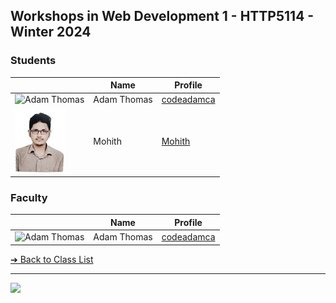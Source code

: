 <style>@import url("//readme.codeadam.ca/readme.css");</style>

## Workshops in Web Development 1 - HTTP5114 - Winter 2024

### Students

|                                       | Name        | Profile                                  |
| ------------------------------------- | ----------- | ---------------------------------------- |
| ![Adam Thomas](images/codeadamca.png) | Adam Thomas | [codeadamca](faculty/codeadamca)         |
| ![Mohith](images/mohithjegan.jpg)     | Mohith      | [Mohith](https://github.com/MohithJegan) |

### Faculty

|                                       | Name        | Profile                          |
| ------------------------------------- | ----------- | -------------------------------- |
| ![Adam Thomas](images/codeadamca.png) | Adam Thomas | [codeadamca](faculty/codeadamca) |

[&#10132; Back to Class List](/)

---

<a href="https://brickmmo.com">
<img src="https://brickmmo.com/images/brickmmo-logo-horizontal.jpg" width="100">
</a>
